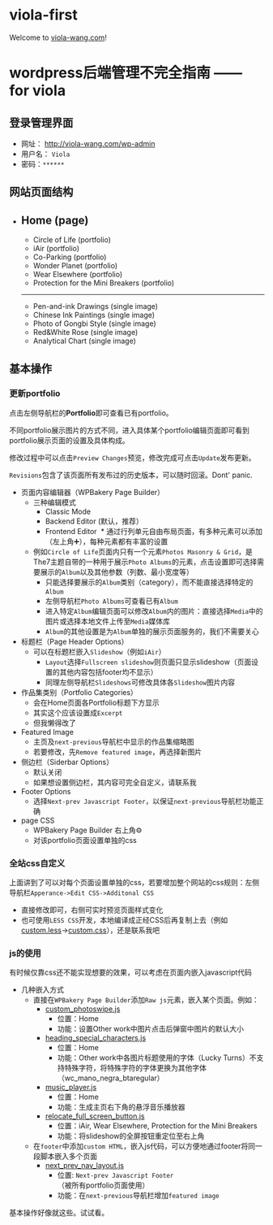 # viola-first

Welcome to [viola-wang.com](http://viola-wang.com)!

# wordpress后端管理不完全指南 —— for viola

## 登录管理界面

* 网址： http://viola-wang.com/wp-admin
* 用户名： `Viola`
* 密码：`******`

## 网站页面结构

* Home (page)
  ----------------
  * Circle of Life (portfolio)
  * iAir (portfolio)
  * Co-Parking (portfolio)
  * Wonder Planet (portfolio)
  * Wear Elsewhere (portfolio)
  * Protection for the Mini Breakers (portfolio)
  ----------------
  * Pen-and-ink Drawings (single image)
  * Chinese Ink Paintings (single image)
  * Photo of Gongbi Style (single image)
  * Red&White Rose (single image)
  * Analytical Chart (single image)

## 基本操作

### 更新portfolio

点击左侧导航栏的**Portfolio**即可查看已有portfolio。

不同portfolio展示图片的方式不同，进入具体某个portfolio编辑页面即可看到portfolio展示页面的设置及具体构成。

修改过程中可以点击`Preview Changes`预览，修改完成可点击`Update`发布更新。

`Revisions`包含了该页面所有发布过的历史版本，可以随时回滚。Dont' panic.

* 页面内容编辑器（WPBakery Page Builder）
  * 三种编辑模式
    * Classic Mode
    * Backend Editor (默认，推荐）
    * Frontend Editor
  * 通过行列单元自由布局页面，有多种元素可以添加（左上角➕），每种元素都有丰富的设置
  * 例如`Circle of Life`页面内只有一个元素`Photos Masonry & Grid`，是The7主题自带的一种用于展示`Photo Albums`的元素，点击设置即可选择需要展示的`Album`以及其他参数（列数、最小宽度等）
    * 只能选择要展示的`Album`类别（category），而不能直接选择特定的`Album`
    * 左侧导航栏`Photo Albums`可查看已有`Album`
    * 进入特定`Album`编辑页面可以修改`Album`内的图片：直接选择`Media`中的图片或选择本地文件上传至`Media`媒体库
    * `Album`的其他设置是为`Album`单独的展示页面服务的，我们不需要关心
* 标题栏（Page Header Options）
  * 可以在标题栏嵌入`Slideshow`（例如`iAir`）
    * `Layout`选择`Fullscreen slideshow`则页面只显示slideshow（页面设置的其他内容包括footer均不显示）
    * 同理左侧导航栏`Slideshows`可修改具体各`Slideshow`图片内容
* 作品集类别（Portfolio Categories）
  * 会在Home页面各Portfolio标题下方显示
  * 其实这个应该设置成`Excerpt`
  * 但我懒得改了
* Featured Image
  * 主页及`next-previous`导航栏中显示的作品集缩略图
  * 若要修改，先`Remove featured image`，再选择新图片
* 侧边栏（Siderbar Options）
  * 默认关闭
  * 如果想设置侧边栏，其内容可完全自定义，请联系我
* Footer Options
  * 选择`Next-prev Javascript Footer`，以保证`next-previous`导航栏功能正确
* page CSS
  * WPBakery Page Builder 右上角⚙️
  * 对该portfolio页面设置单独的css

### 全站css自定义

上面讲到了可以对每个页面设置单独的css，若要增加整个网站的css规则：左侧导航栏`Apperance->Edit CSS->Additonal CSS`

* 直接修改即可，右侧可实时预览页面样式变化
* 也可使用`LESS CSS`开发，本地编译成正经CSS后再复制上去（例如[custom.less](css/custom.less)->[custom.css](css/compiled/custom.css)），还是联系我吧

### js的使用

有时候仅靠css还不能实现想要的效果，可以考虑在页面内嵌入javascript代码

* 几种嵌入方式
  * 直接在`WPBakery Page Builder`添加`Raw js`元素，嵌入某个页面。例如：
    * [custom_photoswipe.js](js/custom_photoswipe.js)
      * 位置：Home
      * 功能：设置Other work中图片点击后弹窗中图片的默认大小
    * [heading_special_characters.js](js/heading_special_characters.js)
      * 位置：Home
      * 功能：Other work中各图片标题使用的字体（Lucky Turns）不支持特殊字符，将特殊字符的字体更换为其他字体（wc_mano_negra_btaregular）
    * [music_player.js](js/music_player.js)
      * 位置：Home
      * 功能：生成主页右下角的悬浮音乐播放器
    * [relocate_full_screen_button.js](js/relocate_full_screen_button.js)
      * 位置：iAir, Wear Elsewhere, Protection for the Mini Breakers
      * 功能：将slideshow的全屏按钮重定位至右上角
  * 在`footer`中添加`custom HTML`，嵌入js代码，可以方便地通过footer将同一段脚本嵌入多个页面
    * [next_prev_nav_layout.js](js/next_prev_nav_layout.js)
      * 位置: `Next-prev Javascript Footer`（被所有portfolio页面使用）
      * 功能：在`next-previous`导航栏增加`featured image`

基本操作好像就这些。试试看。
